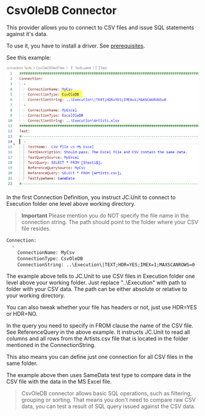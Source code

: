 # CsvOleDB Connector

This provider allows you to connect to CSV files and issue SQL statements against it's data.

To use it, you have to install a driver. See [prerequisites](../installation/prerequisites).

See this example:

![CSV connector](../../Images/media/csv-vs-excel.jpg)

In the first Connection Definition, you instruct JC.Unit to connect to Execution folder one level above working directory. 

> **Important** Please mention you do NOT specify the file name in the connection string. The path should point to the folder where your CSV file resides. 

~~~~~~~~~~~~~~~~~~~~~~~~~~~~~~~~~~~~~~~~~~~~~~~~~~~~~~~~~~~~~~~~~~~~~~~~~~~
Connection:
  - 
    ConnectionName: MyCsv
    ConnectionType: CsvOleDB
    ConnectionString: ..\Execution\|TEXT;HDR=YES;IMEX=1;MAXSCANROWS=0
~~~~~~~~~~~~~~~~~~~~~~~~~~~~~~~~~~~~~~~~~~~~~~~~~~~~~~~~~~~~~~~~~~~~~~~~~~~

The example above tells to JC.Unit to use CSV files in Execution folder one level above your working folder. Just replace "..\Execution\" with path to folder with your CSV data. The path can be either absolute or relative to your working directory. 

You can also tweak whether your file has headers or not, just use HDR=YES or HDR=NO.

In the query you need to specify in FROM clause the name of the CSV file. See ReferenceQuery in the above example. It instructs JC.Unit to read all columns and all rows from the Artists.csv file that is located in the folder mentioned in the ConnectionString.

This also means you can define just one connection for all CSV files in the same folder.

The example above then uses SameData test type to compare data in the CSV file with the data in the MS Excel file.

> CsvOleDB connector allows basic SQL operations, such as filtering, grouping or sorting. That means you don't need to compare raw CSV data, you can test a result of SQL query issued against the CSV data.

